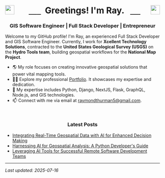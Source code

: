 <h1 align="center">
  <a href="https://twitter.com/raythurman2386" target="_blank">
    <img align="left" src="https://cdn.jsdelivr.net/npm/simple-icons@3.0.1/icons/twitter.svg" alt="raythurman2386" height="30" width="30" />
  </a>
  Greetings! I'm Ray.
  <a href="https://linkedin.com/in/raythurman2386" target="_blank">
    <img align="right" src="https://cdn.jsdelivr.net/npm/simple-icons@3.0.1/icons/linkedin.svg" alt="raythurman2386" height="30" width="30" />
  </a>
</h1>

<h3 align="center">GIS Software Engineer | Full Stack Developer | Entrepreneur</h3>

Welcome to my GitHub profile! I'm Ray, an experienced Full Stack Developer and GIS Software Engineer. Currently, I work for **Xcellent Technology Solutions**, contracted to the **United States Geological Survey (USGS)** on the **Hydro Tools team**, building geospatial workflows for the **National Map Project**.

- 🌎 My role focuses on creating innovative geospatial solutions that power vital mapping tools.
- 👨‍💻 Explore my professional [Portfolio](https://www.raythurman.dev). It showcases my expertise and dedication.
- 💬 My expertise includes Python, Django, NextJS, Flask, GraphQL, Node.js, and GIS technologies.
- 📫 Connect with me via email at raymondthurman5@gmail.com.

<br />

<h3 align="center">Latest Posts</h3>

- <a href="https://www.raythurman.dev/blog/integrating-real-time-geospatial-data-with-ai-for-enhanced-decision-making" rel="noreferrer noopener">Integrating Real-Time Geospatial Data with AI for Enhanced Decision Making</a>
- <a href="https://www.raythurman.dev/blog/harnessing-ai-for-geospatial-analysis-a-python-developer-s-guide" rel="noreferrer noopener">Harnessing AI for Geospatial Analysis: A Python Developer's Guide</a>
- <a href="https://www.raythurman.dev/blog/leveraging-ai-tools-for-successful-remote-software-development-teams" rel="noreferrer noopener">Leveraging AI Tools for Successful Remote Software Development Teams</a>


---
*Last updated: 2025-07-16*